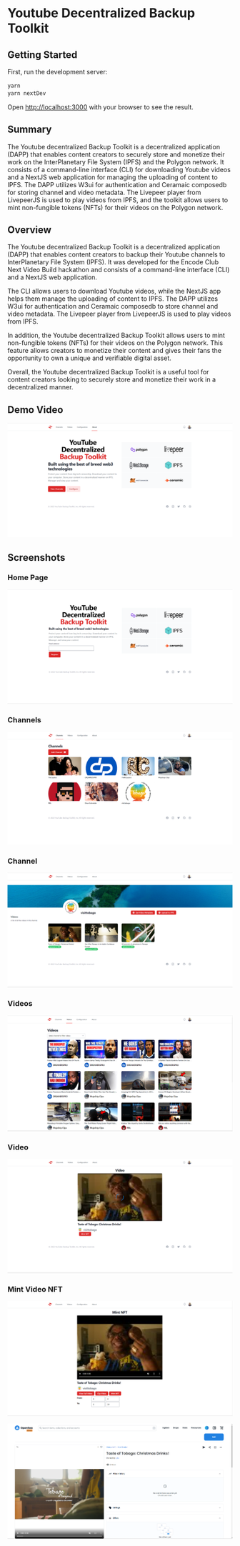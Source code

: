 # Youtube Decentralized Backup Toolkit

## Getting Started

First, run the development server:

```bash
yarn
yarn nextDev
```

Open [http://localhost:3000](http://localhost:3000) with your browser to see the result.

## Summary

The Youtube decentralized Backup Toolkit is a decentralized application (DAPP) that enables content creators to securely store and monetize their work on the InterPlanetary File System (IPFS) and the Polygon network. It consists of a command-line interface (CLI) for downloading Youtube videos and a NextJS web application for managing the uploading of content to IPFS. The DAPP utilizes W3ui for authentication and Ceramaic composedb for storing channel and video metadata. The Livepeer player from LivepeerJS is used to play videos from IPFS, and the toolkit allows users to mint non-fungible tokens (NFTs) for their videos on the Polygon network.

## Overview

The Youtube decentralized Backup Toolkit is a decentralized application (DAPP) that enables content creators to backup their Youtube channels to InterPlanetary File System (IPFS). It was developed for the Encode Club Next Video Build hackathon and consists of a command-line interface (CLI) and a NextJS web application.

The CLI allows users to download Youtube videos, while the NextJS app helps them manage the uploading of content to IPFS. The DAPP utilizes W3ui for authentication and Ceramaic composedb to store channel and video metadata. The Livepeer player from LivepeerJS is used to play videos from IPFS.

In addition, the Youtube decentralized Backup Toolkit allows users to mint non-fungible tokens (NFTs) for their videos on the Polygon network. This feature allows creators to monetize their content and gives their fans the opportunity to own a unique and verifiable digital asset.

Overall, the Youtube decentralized Backup Toolkit is a useful tool for content creators looking to securely store and monetize their work in a decentralized manner.

## Demo Video

[![IMAGE ALT TEXT HERE](https://github.com/dominichackett/Youtube-Decentralized-Backup-Toolkit/blob/main/images/about.png)](https://www.youtube.com/watch?v=rra8aJLGEW0)

## Screenshots

### Home Page
![Home Page](https://github.com/dominichackett/Youtube-Decentralized-Backup-Toolkit/blob/main/images/home.png)


### Channels
![Channels](https://github.com/dominichackett/Youtube-Decentralized-Backup-Toolkit/blob/main/images/channels.png)


### Channel
![Channel](https://github.com/dominichackett/Youtube-Decentralized-Backup-Toolkit/blob/main/images/channel.png)


### Videos
![Videos](https://github.com/dominichackett/Youtube-Decentralized-Backup-Toolkit/blob/main/images/videos.png)


### Video
![Video](https://github.com/dominichackett/Youtube-Decentralized-Backup-Toolkit/blob/main/images/video.png)


### Mint Video NFT
![Mint NFT](https://github.com/dominichackett/Youtube-Decentralized-Backup-Toolkit/blob/main/images/nft.png)

![NFT on Opensea](https://github.com/dominichackett/Youtube-Decentralized-Backup-Toolkit/blob/main/images/opensea.png)







